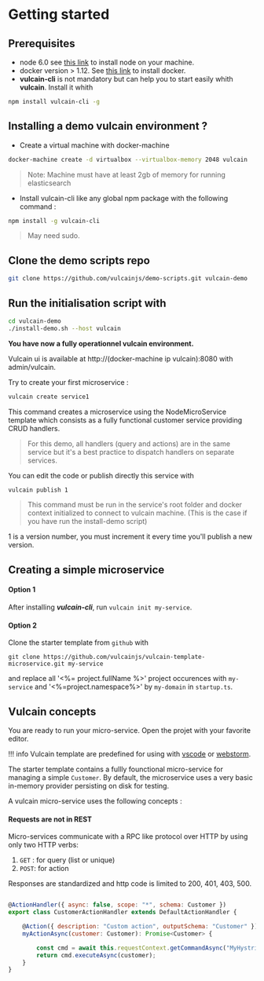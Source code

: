# Getting started

## Prerequisites

- node 6.0 see [this link](https://nodejs.org/en/download/) to install node on your machine.
- docker version > 1.12. See [this link](https://docs.docker.com/engine/installation/) to install docker.
- **vulcain-cli** is not mandatory but can help you to start easily whith **vulcain**. Install it whith

```bash
npm install vulcain-cli -g
```

## Installing a demo vulcain environment ?

* Create a virtual machine with docker-machine

```sh
docker-machine create -d virtualbox --virtualbox-memory 2048 vulcain
```

> Note: Machine must have at least 2gb of memory for running elasticsearch

* Install vulcain-cli like any global npm package with the following command :

```sh
npm install -g vulcain-cli
```

> May need sudo.

## Clone the demo scripts repo

```sh
git clone https://github.com/vulcainjs/demo-scripts.git vulcain-demo
```

## Run the initialisation script with

```sh
cd vulcain-demo
./install-demo.sh --host vulcain
````

**You have now a fully operationnel vulcain environment.**

Vulcain ui is available at http://(docker-machine ip vulcain):8080 with admin/vulcain.

Try to create your first microservice :

```sh
vulcain create service1
```

This command creates a microservice using the NodeMicroService template which consists as a fully functional
customer service providing CRUD handlers.

> For this demo, all handlers (query and actions) are in the same service but it's a best practice to
> dispatch handlers on separate services.

You can edit the code or publish directly this service with

```sh
vulcain publish 1
```

> This command must be run in the service's root folder and docker context initialized to connect
> to vulcain machine. (This is the case if you have run the install-demo script)

1 is a version number, you must increment it every time you'll publish a new version.

## Creating a simple microservice

#### Option 1

After installing ***vulcain-cli***, run ```vulcain init my-service```.

#### Option 2

Clone the starter template from ```github``` with

```git clone https://github.com/vulcainjs/vulcain-template-microservice.git my-service```

and replace all '<%= project.fullName %>' project occurences with ```my-service``` and '<%=project.namespace%>' by ```my-domain``` in ```startup.ts```.

## Vulcain concepts

You are ready to run your micro-service. Open the projet with your favorite editor.

!!! info
    Vulcain template are predefined for using with [vscode](https://code.visualstudio.com/) or [webstorm](https://www.jetbrains.com/webstorm/).

The starter template contains a fullly founctional micro-service for managing a simple ```Customer```. By default, the
microservice uses a very basic in-memory provider persisting on disk for testing.

A vulcain micro-service uses the following concepts :

#### Requests are not in REST

Micro-services communicate with a RPC like protocol over HTTP by using only two HTTP verbs:

1. ```GET``` : for query (list or unique)
1. ```POST```: for action

Responses are standardized and http code is limited to 200, 401, 403, 500.


```js

@ActionHandler({ async: false, scope: "*", schema: Customer })
export class CustomerActionHandler extends DefaultActionHandler {

    @Action({ description: "Custom action", outputSchema: "Customer" })
    myActionAsync(customer: Customer): Promise<Customer> {

        const cmd = await this.requestContext.getCommandAsync("MyHystrixCommand", this.metadata.schema);
        return cmd.executeAsync(customer);
    }
}

```
